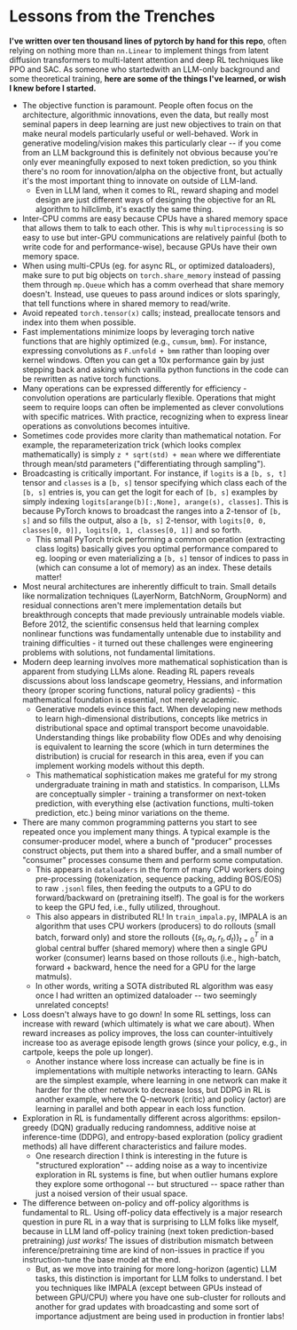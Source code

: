 # Lessons from the Trenches 

**I've written over ten thousand lines of pytorch by hand for this repo**, 
often relying on nothing more than `nn.Linear` to implement things from latent diffusion transformers to multi-latent attention and deep RL techniques like PPO and SAC. As someone who startedwith an LLM-only background and some theoretical training, **here are some of the things I've learned, or wish I knew before I started.** 

- The objective function is paramount. People often focus on the architecture, algorithmic 
innovations, even the data, but really most seminal papers in deep learning are just new objectives to train on that make neural models particularly 
useful or well-behaved. Work in generative modeling/vision makes this particularly clear -- if you come from an LLM background this is definitely 
not obvious because you're only ever meaningfully exposed to next token prediction, so you think there's no room for innovation/alpha on the objective 
front, but actually it's the most important thing to innovate on outside of LLM-land. 
    - Even in LLM land, when it comes to RL, reward shaping and model design are just different ways of designing the objective for an RL algorithm to 
    hillclimb, it's exactly the same thing. 
- Inter-CPU comms are easy because CPUs have a shared memory space that allows them to talk to each other.
 This is why `multiprocessing` is so easy to use but inter-GPU communications
are relatively painful (both to write code for and performance-wise), because GPUs have their own memory space. 
- When using multi-CPUs (eg. for async RL, or optimized dataloaders), make sure to put big objects on `torch.share_memory` instead of passing them through `mp.Queue` which has a comm 
overhead that share memory doesn't. Instead, use queues to pass around indices or slots sparingly, that tell functions where in shared 
memory to read/write. 
- Avoid repeated `torch.tensor(x)` calls; instead, preallocate tensors and index into them when possible.
- Fast implementations minimize loops by leveraging torch native functions that are highly optimized (e.g., `cumsum`, `bmm`). For instance, expressing convolutions as `F.unfold + bmm` rather than looping over kernel windows. Often you can get a 10x performance gain by just stepping back and asking which vanilla python functions 
in the code can be rewritten as native torch functions. 
- Many operations can be expressed differently for efficiency - convolution operations are particularly flexible. Operations that might seem to require loops can often be implemented as clever convolutions with specific matrices. With practice, recognizing when to express linear operations as convolutions becomes intuitive.
- Sometimes code provides more clarity than mathematical notation. For example, the reparameterization trick (which looks complex mathematically) is simply `z * sqrt(std) + mean` where we differentiate through mean/std parameters ("differentiating through sampling").
- Broadcasting is critically important. For instance, if `logits` is a `[b, s, t]` tensor and `classes` is a `[b, s]` tensor specifying which class each of the `[b, s]` entries is, you can get the logit for each of `[b, s]` examples by simply indexing `logits[arange(b)[:,None], arange(s), classes]`. This is because PyTorch knows to broadcast the ranges into a 2-tensor of `[b, s]` and so fills the output, also a `[b, s]` 2-tensor, with `logits[0, 0, classes[0, 0]], logits[0, 1, classes[0, 1]]` and so forth. 
    - This small PyTorch trick performing a common operation (extracting class logits) basically gives you optimal performance compared to eg. looping or even materializing a `[b, s]` tensor of indices to pass  in (which can consume a lot of memory) as an index. These details matter!
- Most neural architectures are inherently difficult to train. Small details like normalization techniques (LayerNorm, BatchNorm, GroupNorm) and residual connections aren't mere implementation details but breakthrough concepts that made previously untrainable models viable. Before 2012, the scientific consensus held that learning complex nonlinear functions was fundamentally untenable due to instability and training difficulties - it turned out these challenges were engineering problems with solutions, not fundamental limitations.
- Modern deep learning involves more mathematical sophistication than is apparent from studying LLMs alone. Reading RL papers reveals discussions about loss landscape geometry, Hessians, and information theory (proper scoring functions, natural policy gradients) - this mathematical foundation is essential, not merely academic.
    - Generative models evince this fact. When developing new methods to learn high-dimensional distributions, concepts like metrics in distributional space and optimal transport become unavoidable. Understanding things like probability flow ODEs
    and why denoising is equivalent to learning the score (which in turn determines the distribution) is crucial for research in this area, even if you can implement working models without this depth.
    - This mathematical sophistication makes me grateful for my strong undergraduate training in math and statistics. In comparison, LLMs are conceptually simpler - training a transformer on next-token prediction, with everything else (activation functions, multi-token prediction, etc.) being minor variations on the theme. 
- There are many common programming patterns you start to see repeated once you implement many things. A typical example is the consumer-producer model, 
where a bunch of "producer" processes construct objects, put them into a shared buffer, and a small number of "consumer" processes consume them 
and perform some computation. 
    - This appears in `dataloaders` in the form of many CPU workers doing pre-processing (tokenization, sequence packing, adding BOS/EOS) to raw 
      `.jsonl` files, then feeding the outputs to a GPU to do forward/backward on (pretraining itself). The goal is for the workers to keep the GPU 
      fed, i.e., fully utilized, throughout. 
    - This also appears in distributed RL! In `train_impala.py`, IMPALA is an algorithm that uses CPU workers (producers) to do rollouts (small batch, 
      forward only) and store the rollouts $\{(s_t, a_t, r_t, d_t)\}_{t=0}^T$ in a global central buffer (shared memory) where then a single GPU worker 
      (consumer) learns based on those rollouts (i.e., high-batch, forward + backward, hence the need for a GPU for the large matmuls). 
    - In other words, writing a SOTA distributed RL algorithm was easy once I had written an optimized dataloader -- two seemingly unrelated concepts!
- Loss doesn't always have to go down! In some RL settings, loss can increase with reward (which ultimately is what we care about). 
When reward increases as policy improves, the loss can counter-intuitively increase too as average episode length grows (since your policy, e.g., in cartpole, 
keeps the pole up longer). 
  - Another instance where loss increase can actually be fine is in implementations with multiple networks interacting to learn. GANs are the simplest example, where learning in one network 
can make it harder for the other network to decrease loss, but DDPG in RL is another example, where the Q-network (critic) and policy (actor) are learning 
in parallel and both appear in each loss function. 
- Exploration in RL is fundamentally different across algorithms: epsilon-greedy (DQN) gradually reducing randomness, additive noise at inference-time (DDPG), and entropy-based exploration (policy gradient methods) all have different characteristics and failure modes. 
  - One research direction I think is interesting in the future is "structured exploration" -- adding noise as a way to incentivize exploration in RL systems is fine, but when outlier humans explore they explore some orthogonal -- but structured -- space rather than just a noised version 
of their usual space. 
- The difference between on-policy and off-policy algorithms is fundamental to RL. Using off-policy data effectively is a major research question in pure RL
in a way that is surprising to LLM folks like myself, because in LLM land off-policy training (next token prediction-based pretraining) *just works!* The issues 
of distribution mismatch between inference/pretraining time are kind of non-issues in practice if you instruction-tune the base model at the end. 
  - But, as we move into training for more long-horizon (agentic) LLM tasks, this distinction is important for LLM folks to understand. I bet you techniques like IMPALA (except between GPUs instead of between GPU/CPU) where you have one sub-cluster for rollouts and another for grad updates with broadcasting and some sort of importance adjustment are being used in production in frontier labs!
